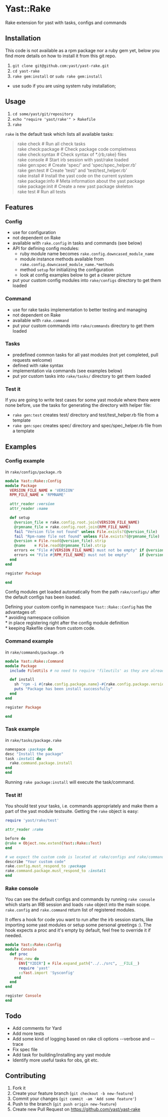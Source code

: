 # Yast::Rake

Rake extension for yast with tasks, configs and commands

## Installation

This code is not available as a rpm package nor a ruby gem yet, below
you find more details on how to install it from this git repo.

1. `git clone git@github.com:yast/yast-rake.git`
2. `cd yast-rake`
3. `rake gem:install` or `sudo rake gem:install`
  * use sudo if you are using system ruby installation;

## Usage

1. `cd some/yast/git/repository`
2. `echo "require 'yast/rake'" > Rakefile`
4. `rake`

`rake` is the default task which lists all available tasks:

  >  rake check          # Run all check tasks  
  >  rake check:package  # Check package code completness  
  >  rake check:syntax   # Check syntax of *.{rb,rake} files  
  >  rake console        # Start irb session with yast/rake loaded  
  >  rake gen:spec       # Create 'spec/' and 'spec/spec_helper.rb'  
  >  rake gen:test       # Create 'test/' and 'test/test_helper.rb'  
  >  rake install        # Install the yast code on the current system  
  >  rake package:info   # Meta information about the yast package  
  >  rake package:init   # Create a new yast package skeleton  
  >  rake test           # Run all tests  


## Features

### Config

  * use for configuration
  * not dependent on Rake
  * available with `rake.config` in tasks and commands (see below)
  * API for defining config modules:
    * ruby module name becomes `rake.config.downcased_module_name`
    * module instance methods available from `rake.config.downcased_module_name.*methods`
    * method `setup` for initializing the configuration
    * look at config examples below to get a clearer picture
  * put your custom config modules into `rake/configs` directory to get them loaded

### Command

  * use for rake tasks implementation to better testing and managing
  * not dependent on Rake
  * available with `rake.command`
  * put your custom commands into `rake/commands` directory to get them loaded

### Tasks

  * predefined common tasks for all yast modules (not yet completed, pull requests welcome)
  * defined with rake syntax
  * implementation via commands (see examples below)
  * put yor custom tasks into `rake/tasks/` directory to get them loaded 

### Test it

  If you are going to write test cases for some yast module where there were none before,
  use the tasks for generating the directory with helper file:
  * `rake gen:test` creates test/ directory and test/test_helper.rb file from a template
  * `rake gen:spec` creates spec/ directory and spec/spec_helper.rb file from a template


## Examples

### Config example

  in `rake/configs/package.rb`

  ```ruby
module Yast::Rake::Config
  module Package
    VERSION_FILE_NAME = 'VERSION'
    RPM_FILE_NAME = 'RPMNAME'

    attr_reader :version
    attr_reader :name

    def setup
      @version_file = rake.config.root.join(VERSION_FILE_NAME)
      @rpmname_file = rake.config.root.join(RPM_FILE_NAME)
      fail "Version file not found" unless File.exists?(@version_file)
      fail "Rpm-name file not found" unless File.exists?(@rpmname_file)
      @version = File.read(@version_file).strip
      @name    = File.read(@rpmname_file).strip
      errors << "File #{VERSION_FILE_NAME} must not be empty" if @version.size.zero?
      errors << "File #{RPM_FILE_NAME} must not be empty"     if @version.size.zero?
    end
  end

  register Package

end
  ```

  Config modules get loaded automatically from the path `rake/configs/` after the
  default configs has been loaded.  

  Defining your custom config in namespace `Yast::Rake::Config` has the advantages of:  
    * avoiding namespace collision  
    * in place registering right after the config module definition  
    * keeping Rakefile clean from custom code.  


### Command example

  in `rake/commands/package.rb`

  ```ruby
module Yast::Rake::Command
  module Package
    include FileUtils # no need to require 'fileutils' as they are already loaded

    def install
      sh "rpm -i #{rake.config.package.name}-#{rake.config.package.version}.rpm"
      puts "Package has been install successfully"
    end
  end

  register Package

end
  ```

### Task example

  in `rake/tasks/package.rake`

  ```ruby
namespace :package do
  desc "Install the package"
  task :install do
    rake.command.package.install
  end
end
  ```

  Running `rake package:install` will execute the task/command.

### Test it!

  You should test your tasks, i.e. commands appropriately and make them a part of the 
  yast module testsuite. Getting the `rake` object is easy:

  ```ruby
require 'yast/rake/test'

attr_reader :rake

before do
  @rake = Object.new.extend(Yast::Rake::Test)
end

# we expect the custom code is located at rake/configs and rake/commands dirs
describe "Your custom code"
  rake.config.must_respond_to :package
  rake.command.package.must_respond_to :install
end
  ```

### Rake console

  You can see the default configs and commands by running `rake console` which
  starts an IRB session and loads `rake` object into the main scope. `rake.config` 
  and `rake.command` return list of registered modules.

  It offers a hook for code you want to run after the irb session starts, 
  like importing some yast modules or setup some personal greetings :). The 
  hook expects a proc and it's empty by default, feel free to override it if needed.

  ```ruby
module Yast::Rake::Config
  module Console
    def proc
      Proc.new do
        ENV["Y2DIR"] = File.expand_path("../../src", __FILE__)
        require 'yast'
        ::Yast.import 'Sysconfig'
      end
    end
  end

  register Console
end
  ```

## Todo

  * Add comments for Yard
  * Add more tests
  * Add some kind of logging based on rake cli options --verbose and --trace
  * Fix spec file
  * Add task for building/installing any yast module
  * Identify more useful tasks for obs, git etc.


## Contributing

1. Fork it
2. Create your feature branch (`git checkout -b new-feature`)
3. Commit your changes (`git commit -am 'Add some feature'`)
4. Push to the branch (`git push origin new-feature`)
5. Create new Pull Request on https://github.com/yast/yast-rake
